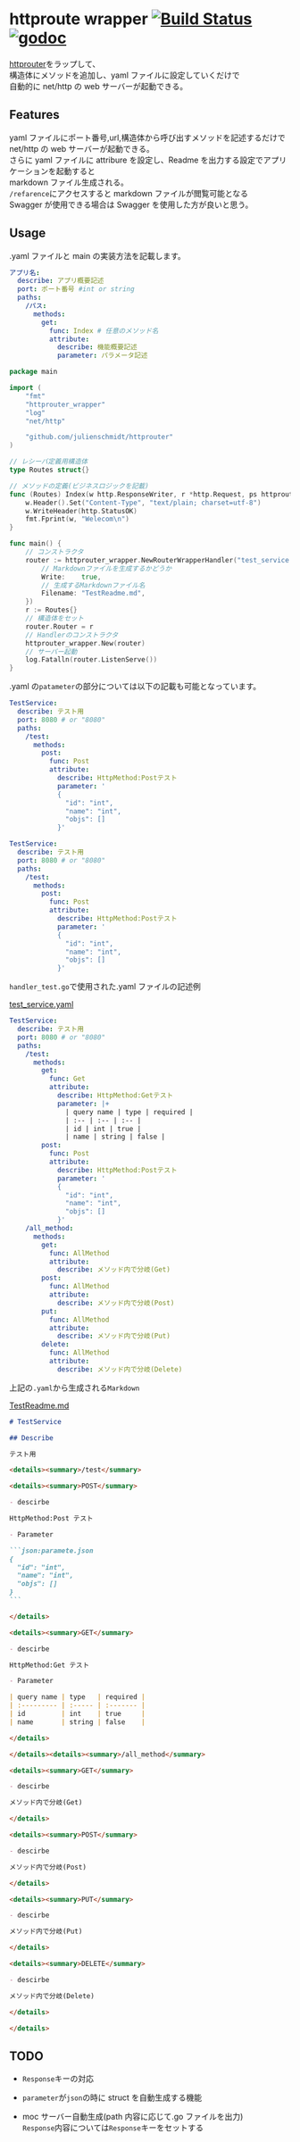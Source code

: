 # httproute wrapper [![Build Status](https://travis-ci.com/ncs-nozomi-nishinohara/httproute_wrapper.svg?branch=master)](https://travis-ci.com/ncs-nozomi-nishinohara/httproute_wrapper) [![godoc](https://godoc.org/github.com/ncs-nozomi-nishinohara/httprouter_wrapper?status.svg)](https://godoc.org/github.com/ncs-nozomi-nishinohara/httprouter_wrapper)

[httprouter](github.com/julienschmidt/httprouter)をラップして、  
構造体にメソッドを追加し、yaml ファイルに設定していくだけで  
自動的に net/http の web サーバーが起動できる。

## Features

yaml ファイルにポート番号,url,構造体から呼び出すメソッドを記述するだけで  
net/http の web サーバーが起動できる。  
さらに yaml ファイルに attribure を設定し、Readme を出力する設定でアプリケーションを起動すると  
markdown ファイル生成される。  
`/refarence`にアクセスすると markdown ファイルが閲覧可能となる  
Swagger が使用できる場合は Swagger を使用した方が良いと思う。

## Usage

.yaml ファイルと main の実装方法を記載します。

```yaml:test_service.yaml
アプリ名:
  describe: アプリ概要記述
  port: ポート番号 #int or string
  paths:
    /パス:
      methods:
        get:
          func: Index # 任意のメソッド名
          attribute:
            describe: 機能概要記述
            parameter: パラメータ記述
```

```go:main.go
package main

import (
    "fmt"
    "httprouter_wrapper"
    "log"
    "net/http"

    "github.com/julienschmidt/httprouter"
)

// レシーバ定義用構造体
type Routes struct{}

// メソッドの定義(ビジネスロジックを記載)
func (Routes) Index(w http.ResponseWriter, r *http.Request, ps httprouter.Params) {
    w.Header().Set("Content-Type", "text/plain; charset=utf-8")
    w.WriteHeader(http.StatusOK)
    fmt.Fprint(w, "Welecom\n")
}

func main() {
    // コンストラクタ
    router := httprouter_wrapper.NewRouterWrapperHandler("test_service.yaml", httprouter_wrapper.ReadMe{
        // Markdownファイルを生成するかどうか
        Write:    true,
        // 生成するMarkdownファイル名
        Filename: "TestReadme.md",
    })
    r := Routes{}
    // 構造体をセット
    router.Router = r
    // Handlerのコンストラクタ
    httprouter_wrapper.New(router)
    // サーバー起動
    log.Fatalln(router.ListenServe())
}
```

.yaml の`patameter`の部分については以下の記載も可能となっています。

```yaml:param_json.yaml
TestService:
  describe: テスト用
  port: 8080 # or "8080"
  paths:
    /test:
      methods:
        post:
          func: Post
          attribute:
            describe: HttpMethod:Postテスト
            parameter: '
            {
              "id": "int",
              "name": "int",
              "objs": []
            }'
```

```yaml:param_table.yaml
TestService:
  describe: テスト用
  port: 8080 # or "8080"
  paths:
    /test:
      methods:
        post:
          func: Post
          attribute:
            describe: HttpMethod:Postテスト
            parameter: '
            {
              "id": "int",
              "name": "int",
              "objs": []
            }'
```

`handler_test.go`で使用された.yaml ファイルの記述例

[test_service.yaml](test_service.yaml)

```yaml:test_service.yaml
TestService:
  describe: テスト用
  port: 8080 # or "8080"
  paths:
    /test:
      methods:
        get:
          func: Get
          attribute:
            describe: HttpMethod:Getテスト
            parameter: |+
              | query name | type | required |
              | :-- | :-- | :-- |
              | id | int | true |
              | name | string | false |
        post:
          func: Post
          attribute:
            describe: HttpMethod:Postテスト
            parameter: '
            {
              "id": "int",
              "name": "int",
              "objs": []
            }'
    /all_method:
      methods:
        get:
          func: AllMethod
          attribute:
            describe: メソッド内で分岐(Get)
        post:
          func: AllMethod
          attribute:
            describe: メソッド内で分岐(Post)
        put:
          func: AllMethod
          attribute:
            describe: メソッド内で分岐(Put)
        delete:
          func: AllMethod
          attribute:
            describe: メソッド内で分岐(Delete)
```

上記の`.yaml`から生成される`Markdown`

[TestReadme.md](TestReadme.md)

````markdown:TestReadme.md
# TestService

## Describe

テスト用

<details><summary>/test</summary>

<details><summary>POST</summary>

- descirbe

HttpMethod:Post テスト

- Parameter

```json:paramete.json
{
  "id": "int",
  "name": "int",
  "objs": []
}
```

</details>

<details><summary>GET</summary>

- descirbe

HttpMethod:Get テスト

- Parameter

| query name | type   | required |
| :--------- | :----- | :------- |
| id         | int    | true     |
| name       | string | false    |

</details>

</details><details><summary>/all_method</summary>

<details><summary>GET</summary>

- descirbe

メソッド内で分岐(Get)

</details>

<details><summary>POST</summary>

- descirbe

メソッド内で分岐(Post)

</details>

<details><summary>PUT</summary>

- descirbe

メソッド内で分岐(Put)

</details>

<details><summary>DELETE</summary>

- descirbe

メソッド内で分岐(Delete)

</details>

</details>
````

## TODO

- `Response`キーの対応

- `parameter`が`json`の時に struct を自動生成する機能

- moc サーバー自動生成(path 内容に応じて.go ファイルを出力)  
  `Response`内容については`Response`キーをセットする
